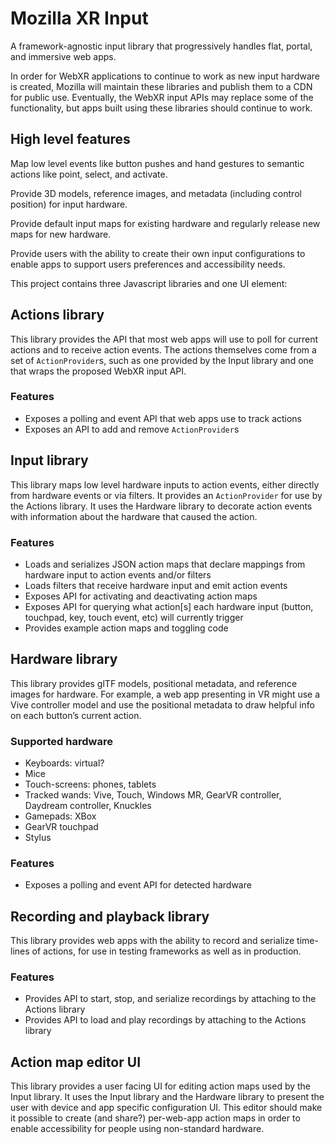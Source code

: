 # Mozilla XR Input

A framework-agnostic input library that progressively handles flat, portal, and immersive web apps.

In order for WebXR applications to continue to work as new input hardware is created, Mozilla will maintain these libraries and publish them to a CDN for public use. Eventually, the WebXR input APIs may replace some of the functionality, but apps built using these libraries should continue to work.

## High level features

Map low level events like button pushes and hand gestures to semantic actions like point, select, and activate.

Provide 3D models, reference images, and metadata (including control position) for input hardware.

Provide default input maps for existing hardware and regularly release new maps for new hardware.

Provide users with the ability to create their own input configurations to enable apps to support users preferences and accessibility needs.

This project contains three Javascript libraries and one UI element:

## Actions library

This library provides the API that most web apps will use to poll for current actions and to receive action events. The actions themselves come from a set of `ActionProvider`s, such as one provided by the Input library and one that wraps the proposed WebXR input API.

### Features

- Exposes a polling and event API that web apps use to track actions
- Exposes an API to add and remove `ActionProvider`s

## Input library

This library maps low level hardware inputs to action events, either directly from hardware events or via filters. It provides an `ActionProvider` for use by the Actions library. It uses the Hardware library to decorate action events with information about the hardware that caused the action.

### Features

- Loads and serializes JSON action maps that declare mappings from hardware input to action events and/or filters
- Loads filters that receive hardware input and emit action events 
- Exposes API for activating and deactivating action maps
- Exposes API for querying what action[s] each hardware input (button, touchpad, key, touch event, etc) will currently trigger
- Provides example action maps and toggling code

## Hardware library

This library provides glTF models, positional metadata, and reference images for hardware. For example, a web app presenting in VR might use a Vive controller model and use the positional metadata to draw helpful info on each button’s current action.

### Supported hardware

- Keyboards: virtual?
- Mice
- Touch-screens: phones, tablets
- Tracked wands: Vive, Touch, Windows MR, GearVR controller, Daydream controller, Knuckles
- Gamepads: XBox
- GearVR touchpad
- Stylus

### Features

- Exposes a polling and event API for detected hardware

## Recording and playback library

This library provides web apps with the ability to record and serialize time-lines of actions, for use in testing frameworks as well as in production.

### Features

- Provides API to start, stop, and serialize recordings by attaching to the Actions library
- Provides API to load and play recordings by attaching to the Actions library

## Action map editor UI

This library provides a user facing UI for editing action maps used by the Input library. It uses the Input library and the Hardware library to present the user with device and app specific configuration UI. 
This editor should make it possible to create (and share?) per-web-app action maps in order to enable accessibility for people using non-standard hardware.
